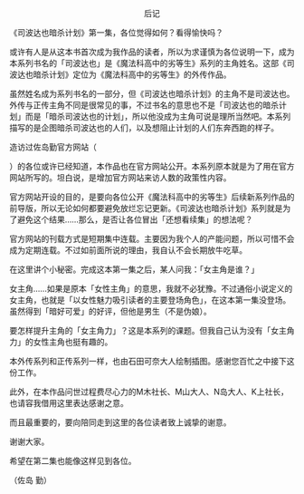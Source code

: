 <p align="center">后记</p>

《司波达也暗杀计划》第一集，各位觉得如何？看得愉快吗？

或许有人是从这本书首次成为我作品的读者，所以为求谨慎为各位说明一下，成为本系列书名的「司波达也」是《魔法科高中的劣等生》系列的主角姓名。这部《司波达也暗杀计划》定位为《魔法科高中的劣等生》的外传作品。

虽然姓名成为系列书名的一部分，但《司波达也暗杀计划》的主角不是司波达也。外传与正传主角不同是很常见的事，不过书名的意思也不是「司波达也的暗杀计划」而是「暗杀司波达也的计划」，所以他没成为主角可说是理所当然吧。本系列描写的是企图暗杀司波达也的人们，以及想阻止计划的人们东奔西跑的样子。

造访过佐岛勤官方网站（

）的各位或许已经知道，本作品也在官方网站公开。本系列原本就是为了用在官方网站所写的。坦白说，是增加官方网站来访人数的政策性内容。

官方网站开设的目的，是要向各位公开《魔法科高中的劣等生》后续新系列作品的前导版，所以无论如何都要避免放烂忘记更新。《司波达也暗杀计划》系列就是为了避免这个结果……那么，是否让各位冒出「还想看续集」的想法呢？

官方网站的刊载方式是短期集中连载。主要因为我个人的产能问题，所以可惜不会成为定期连载。不过如前面所说的理由，我自认不会长期放牛吃草。

在这里讲个小秘密。完成这本第一集之后，某人问我：「女主角是谁？」

女主角……如果是原本「女性主角」的意思，我就不必犹豫。不过通俗小说定义的女主角，也就是「以女性魅力吸引读者的主要登场角色」，在这本第一集没登场。虽然得到「暗好可爱」的好评，但他是男生（不是伪娘）。

要怎样提升主角的「女主角力」？这是本系列的课题。但我自己认为没有「女主角力」的女性主角也挺有趣的。

本外传系列和正传系列一样，也由石田可奈大人绘制插图。感谢您百忙之中接下这份工作。

此外，在本作品问世过程费尽心力的M木社长、M山大人、N岛大人、K上社长，也请容我借用这里表达感谢之意。

而且最重要的，要向陪同走到这里的各位读者致上诚挚的谢意。

谢谢大家。

希望在第二集也能像这样见到各位。

（佐岛 勤）

